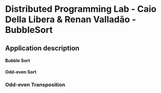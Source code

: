 # Distributed Programming Lab - Caio Della Libera & Renan Valladão - BubbleSort

## Application description

#### Bubble Sort

#### Odd-even Sort

### Odd-even Transposition